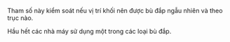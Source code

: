 Tham số này kiểm soát nếu vị trí khối nên được bù đắp ngẫu nhiên và theo trục nào.

Hầu hết các nhà máy sử dụng một trong các loại bù đắp.
